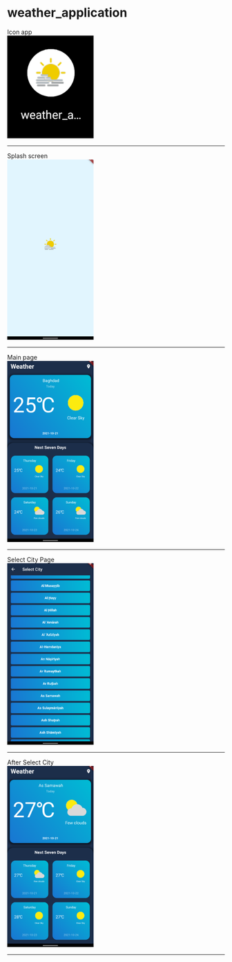 # weather_application

Icon app<br>
<img width=200 src="https://github.com/MohammadTeeU/flutter-course/blob/Task3-flutter/screenshots/1%20(1).png"/>
<hr>

Splash screen<br>
<img width=200 src="https://github.com/MohammadTeeU/flutter-course/blob/Task3-flutter/screenshots/1%20(2).png"/>
<hr>

Main page<br>
<img width=200 src="https://github.com/MohammadTeeU/flutter-course/blob/Task3-flutter/screenshots/1%20(3).png"/>
<hr>

Select City Page<br>
<img width=200 src="https://github.com/MohammadTeeU/flutter-course/blob/Task3-flutter/screenshots/1%20(4).png"/>
<hr>

After Select City<br>
<img width=200 src="https://github.com/MohammadTeeU/flutter-course/blob/Task3-flutter/screenshots/1%20(5).png"/>
<hr>
